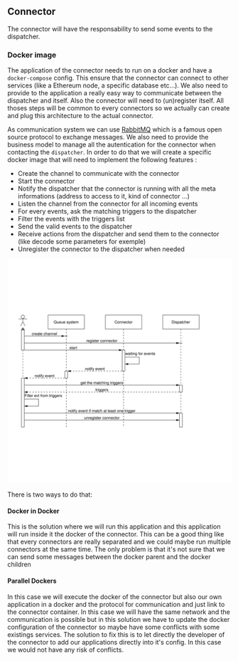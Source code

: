 ## Connector

The connector will have the responsability to send some events to the dispatcher.

### Docker image

The application of the connector needs to run on a docker and have a `docker-compose` config. This ensure that the connector can connect to other services (like a Ethereum node, a specific database etc...). We also need to provide to the application a really easy way to communicate between the dispatcher and itself. Also the connector will need to (un)register itself. All thoses steps will be common to every connectors so we actually can create and plug this architecture to the actual connector.

As communication system we can use [RabbitMQ](https://www.rabbitmq.com) which is a famous open source protocol to exchange messages. We also need to provide the business model to manage all the autentication for the connector when contacting the `dispatcher`. In order to do that we will create a specific docker image that will need to implement the following features :

- Create the channel to communicate with the connector
- Start the connector
- Notify the dispatcher that the connector is running with all the meta informations (address to access to it, kind of connector ...)
- Listen the channel from the connector for all incoming events
- For every events, ask the matching triggers to the dispatcher
- Filter the events with the triggers list
- Send the valid events to the dispatcher
- Receive actions from the dispatcher and send them to the connector (like decode some parameters for exemple)
- Unregister the connector to the dispatcher when needed

![connect sequence diagram](./connector.sequence.svg)

There is two ways to do that:

#### Docker in Docker

This is the solution where we will run this application and this application will run inside it the docker of the connector. This can be a good thing like that every connectors are really separated and we could maybe run multiple connectors at the same time. The only problem is that it's not sure that we can send some messages between the docker parent and the docker children

#### Parallel Dockers

In this case we will execute the docker of the connector but also our own application in a docker and the protocol for communication and just link to the connector container. In this case we will have the same network and the communication is possible but in this solution we have to update the docker configuration of the connector so maybe have some conflicts with some existings services. The solution to fix this is to let directly the developer of the connector to add our applications directly into it's config. In this case we would not have any risk of conflicts.